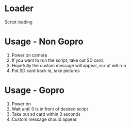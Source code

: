 # Loader
Script loading  

# Usage - Non Gopro
1. Power on camera
2. If you want to run the script, take out SD card.
3. Hopefully the custom message will appear, script will run
4. Put SD card back in, take pictures

# Usage - Gopro
1. Power on
2. Wait until 0 is in front of desired script
3. Take out sd card within 3 seconds
4. Custom message should appear.
